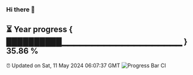 ### Hi there 👋
⏳ Year progress { ██████████▁▁▁▁▁▁▁▁▁▁▁▁▁▁▁▁▁▁▁▁ } 35.86 %
---
⏰ Updated on Sat, 11 May 2024 06:07:37 GMT
![Progress Bar CI](https://github.com/Moyi321/Moyi321/workflows/Progress%20Bar%20CI/badge.svg)
